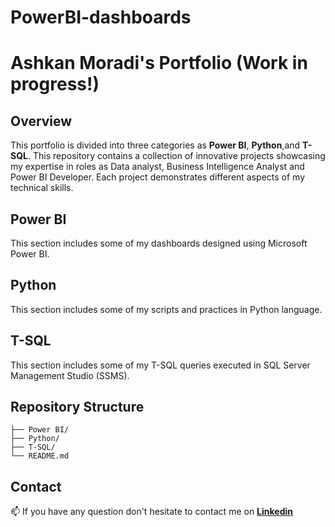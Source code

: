 # PowerBI-dashboards
# Ashkan Moradi's Portfolio (Work in progress!)

## Overview
This portfolio is divided into three categories as  **Power BI**, **Python**,and **T-SQL**.
This repository contains a collection of innovative projects showcasing my expertise in roles as Data analyst, Business Intelligence Analyst and Power BI Developer. 
Each project demonstrates different aspects of my technical skills.

## Power BI
This section includes some of my dashboards designed using Microsoft Power BI.
## Python
This section includes some of my scripts and practices in Python language.
## T-SQL
This section includes some of my T-SQL queries executed in SQL Server Management Studio (SSMS).

## Repository Structure
```
├── Power BI/
├── Python/
├── T-SQL/
└── README.md
```
## Contact
📫 If you have any question don't hesitate to contact me on [**Linkedin**](https://www.linkedin.com/in/ashkan-moradi-33936278/)
